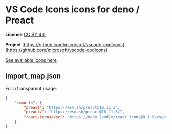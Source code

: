 # VS Code Icons icons for deno / Preact

**License** [CC BY 4.0](https://creativecommons.org/licenses/by/4.0/)

**Project** [https://github.com/microsoft/vscode-codicons](https://github.com/microsoft/vscode-codicons)

[See available icons here](https://react-icons.github.io/react-icons/icons?name=vsc)

## import_map.json

For a transparent usage:

```json
{
    "imports": {
        "preact": "https://esm.sh/preact@10.11.3",
        "preact/": "https://esm.sh/preact@10.11.3/",
        "react-icons/vsc": "https://deno.land/x/react_icons@0.1.0/vsc/mod.ts",
    }
}
```
